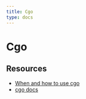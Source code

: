 ```yaml
---
title: Cgo
type: docs
---
```


# Cgo

## Resources
- [When and how to use cgo](https://www.youtube.com/watch?v=qvVyT9QjIqc)
- [cgo docs](https://pkg.go.dev/cmd/cgo)
